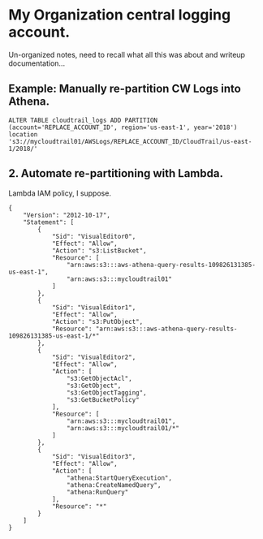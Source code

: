 # My Organization central logging account.

Un-organized notes, need to recall what all this was about and writeup documentation...

## Example: Manually re-partition CW Logs into Athena. 

```
ALTER TABLE cloudtrail_logs ADD PARTITION (account='REPLACE_ACCOUNT_ID', region='us-east-1', year='2018') location 's3://mycloudtrail01/AWSLogs/REPLACE_ACCOUNT_ID/CloudTrail/us-east-1/2018/'
```

## 2. Automate re-partitioning with Lambda.

Lambda IAM policy, I suppose.

```
{
    "Version": "2012-10-17",
    "Statement": [
        {
            "Sid": "VisualEditor0",
            "Effect": "Allow",
            "Action": "s3:ListBucket",
            "Resource": [
                "arn:aws:s3:::aws-athena-query-results-109826131385-us-east-1",
                "arn:aws:s3:::mycloudtrail01"
            ]
        },
        {
            "Sid": "VisualEditor1",
            "Effect": "Allow",
            "Action": "s3:PutObject",
            "Resource": "arn:aws:s3:::aws-athena-query-results-109826131385-us-east-1/*"
        },
        {
            "Sid": "VisualEditor2",
            "Effect": "Allow",
            "Action": [
                "s3:GetObjectAcl",
                "s3:GetObject",
                "s3:GetObjectTagging",
                "s3:GetBucketPolicy"
            ],
            "Resource": [
                "arn:aws:s3:::mycloudtrail01",
                "arn:aws:s3:::mycloudtrail01/*"
            ]
        },
        {
            "Sid": "VisualEditor3",
            "Effect": "Allow",
            "Action": [
                "athena:StartQueryExecution",
                "athena:CreateNamedQuery",
                "athena:RunQuery"
            ],
            "Resource": "*"
        }
    ]
}
```